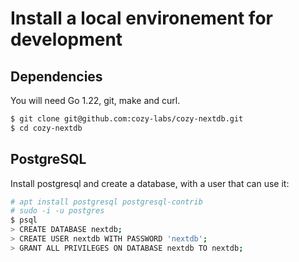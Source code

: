 # Install a local environement for development

## Dependencies

You will need Go 1.22, git, make and curl.

```sh
$ git clone git@github.com:cozy-labs/cozy-nextdb.git
$ cd cozy-nextdb
```

## PostgreSQL

Install postgresql and create a database, with a user that can use it:

```sh
# apt install postgresql postgresql-contrib
# sudo -i -u postgres
$ psql
> CREATE DATABASE nextdb;
> CREATE USER nextdb WITH PASSWORD 'nextdb';
> GRANT ALL PRIVILEGES ON DATABASE nextdb TO nextdb;
```
